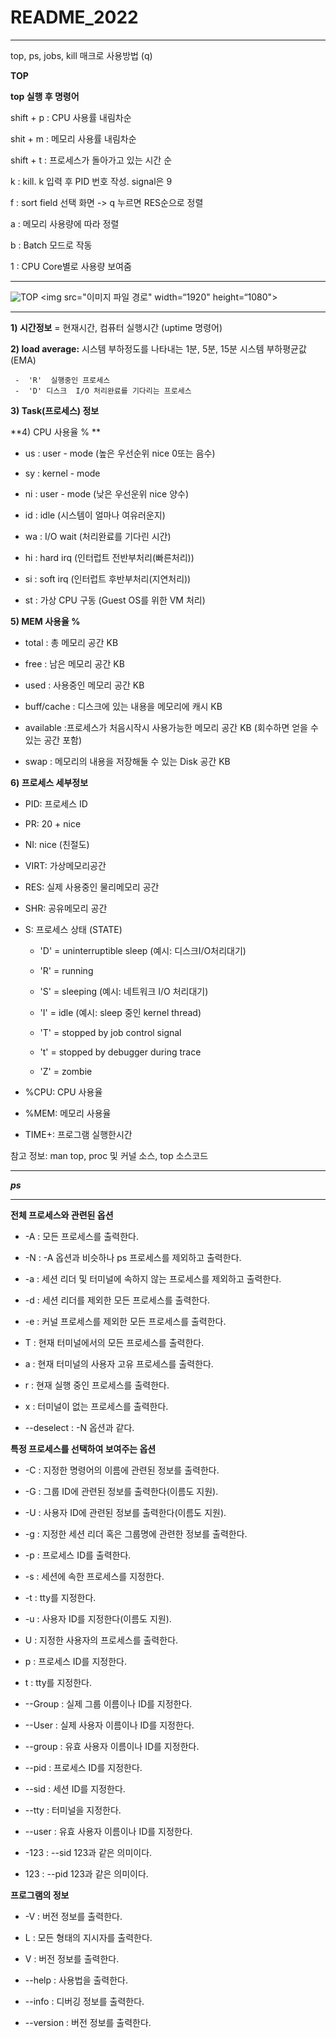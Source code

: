 # README_2022


---

top, ps, jobs, kill
매크로 사용방법 (q)

**TOP**

**top 실행 후 명령어**

shift + p : CPU 사용률 내림차순

shit + m : 메모리 사용률 내림차순

shift + t : 프로세스가 돌아가고 있는 시간 순

k : kill. k 입력 후 PID 번호 작성. signal은 9

f : sort field 선택 화면 -> q 누르면 RES순으로 정렬

a : 메모리 사용량에 따라 정렬

b : Batch 모드로 작동

1 : CPU Core별로 사용량 보여줌

***

![TOP]()
<img src="이미지 파일 경로" width=“1920" height=“1080">
***


**1) 시간정보** = 현재시간, 컴퓨터 실행시간 (uptime 명령어)

**2) load average:** 시스템 부하정도를 나타내는
                 1분, 5분, 15분 시스템 부하평균값(EMA)

     -  'R'  실행중인 프로세스
     -  'D' 디스크  I/O 처리완료를 기다리는 프로세스



**3) Task(프로세스) 정보**
 


**4) CPU 사용율 % **
 
 - us : user - mode (높은 우선순위 nice 0또는 음수)
 
 - sy : kernel - mode
 
 - ni : user - mode (낮은 우선운위 nice 양수)
 
 - id : idle (시스템이 얼마나 여유러운지)
 
 - wa : I/O wait (처리완료를 기다린 시간)
 
 - hi : hard irq (인터럽트 전반부처리(빠른처리))
 
 - si : soft irq (인터럽트 후반부처리(지연처리))
 
 - st : 가상 CPU 구동 (Guest OS를 위한 VM 처리)



**5) MEM 사용율 %**

 * total : 총 메모리 공간 KB

 * free : 남은 메모리 공간 KB

 * used : 사용중인 메모리 공간 KB

 * buff/cache : 디스크에 있는 내용을 메모리에 캐시 KB

 * available :프로세스가 처음시작시 사용가능한 메모리 공간 KB
             (회수하면 얻을 수 있는 공간 포함)

 * swap : 메모리의 내용을 저장해둘 수 있는 Disk 공간 KB




**6) 프로세스 세부정보**

 * PID: 프로세스 ID

 * PR: 20 + nice

 * NI: nice (친절도)

 * VIRT: 가상메모리공간

 * RES: 실제 사용중인 물리메모리 공간

 * SHR: 공유메모리 공간

 * S: 프로세스 상태 (STATE)
    
   -  'D' = uninterruptible sleep (예시: 디스크I/O처리대기)
    
   -   'R' = running
    
   -   'S' = sleeping (예시: 네트워크 I/O 처리대기)
    
   -   'I' = idle (예시: sleep 중인 kernel thread)
    
   -   'T' = stopped by job control signal
    
   -   't' = stopped by debugger during trace
    
   -   'Z' = zombie
   
 * %CPU: CPU 사용율

 * %MEM: 메모리 사용율

 * TIME+: 프로그램 실행한시간


참고 정보: man top, proc 및 커널 소스, top 소스코드

***

***ps***


***
**전체 프로세스와 관련된 옵션**

 - -A : 모든 프로세스를 출력한다.

 - -N : -A 옵션과 비슷하나 ps 프로세스를 제외하고 출력한다.

 - -a : 세션 리더 및 터미널에 속하지 않는 프로세스를 제외하고 출력한다.

 - -d : 세션 리더를 제외한 모든 프로세스를 출력한다.

 - -e : 커널 프로세스를 제외한 모든 프로세스를 출력한다.

 - T : 현재 터미널에서의 모든 프로세스를 출력한다.

 - a : 현재 터미널의 사용자 고유 프로세스를 출력한다.

 - r : 현재 실행 중인 프로세스를 출력한다.

 - x : 터미널이 없는 프로세스를 출력한다.

 - --deselect : -N 옵션과 같다.


**특정 프로세스를 선택하여 보여주는 옵션**

 - -C : 지정한 명령어의 이름에 관련된 정보를 출력한다.

 - -G : 그룹 ID에 관련된 정보를 출력한다(이름도 지원).

 - -U : 사용자 ID에 관련된 정보를 출력한다(이름도 지원).

 - -g : 지정한 세션 리더 혹은 그룹명에 관련한 정보를 출력한다.

 - -p : 프로세스 ID를 출력한다.

 - -s : 세션에 속한 프로세스를 지정한다.

 - -t : tty를 지정한다.

 - -u : 사용자 ID를 지정한다(이름도 지원).

 - U : 지정한 사용자의 프로세스를 출력한다.

 - p : 프로세스 ID를 지정한다.

 - t : tty를 지정한다.



 - --Group : 실제 그룹 이름이나 ID를 지정한다.

 - --User : 실제 사용자 이름이나 ID를 지정한다.

 - --group : 유효 사용자 이름이나 ID를 지정한다.

 - --pid : 프로세스 ID를 지정한다.

 - --sid : 세션 ID를 지정한다.

 - --tty : 터미널을 지정한다.

 - --user : 유효 사용자 이름이나 ID를 지정한다.

 - -123 : --sid 123과 같은 의미이다.

 - 123 : --pid 123과 같은 의미이다.


**프로그램의 정보**

 - -V : 버전 정보를 출력한다.

 - L : 모든 형태의 지시자를 출력한다.

 - V : 버전 정보를 출력한다.

 - --help : 사용법을 출력한다.

 - --info : 디버깅 정보를 출력한다.

 - --version : 버전 정보를 출력한다.


